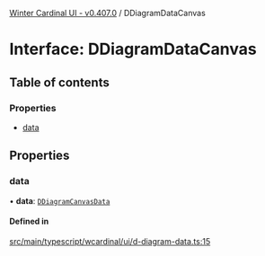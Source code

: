 [Winter Cardinal UI - v0.407.0](../index.md) / DDiagramDataCanvas

# Interface: DDiagramDataCanvas

## Table of contents

### Properties

- [data](DDiagramDataCanvas.md#data)

## Properties

### data

• **data**: [`DDiagramCanvasData`](DDiagramCanvasData.md)

#### Defined in

[src/main/typescript/wcardinal/ui/d-diagram-data.ts:15](https://github.com/winter-cardinal/winter-cardinal-ui/blob/v0.407.0/src/main/typescript/wcardinal/ui/d-diagram-data.ts#L15)
